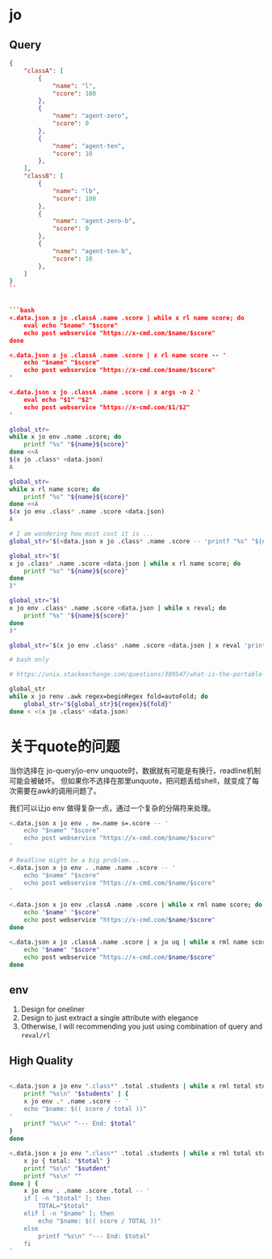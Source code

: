 # jo

## Query

```json
{
    "classA": [
        {
            "name": "l",
            "score": 100
        },
        {
            "name": "agent-zero",
            "score": 0
        },
        {
            "name": "agent-ten",
            "score": 10
        },
    ],
    "classB": [
        {
            "name": "lb",
            "score": 100
        },
        {
            "name": "agent-zero-b",
            "score": 0
        },
        {
            "name": "agent-ten-b",
            "score": 10
        },
    ]
}
``


```bash
<.data.json x jo .classA .name .score | while x rl name score; do
    eval echo "$name" "$score"
    echo post webservice "https://x-cmd.com/$name/$score"
done

<.data.json x jo .classA .name .score | x rl name score -- '
    echo "$name" "$score"
    echo post webservice "https://x-cmd.com/$name/$score"
'

<.data.json x jo .classA .name .score | x args -n 2 '
    eval echo "$1" "$2"
    echo post webservice "https://x-cmd.com/$1/$2"
'
```

```bash
global_str=
while x jo env .name .score; do
    printf "%s" "${name}${score}"
done <<A
$(x jo .class* <data.json)
A

global_str=
while x rl name score; do
    printf "%s" "${name}${score}"
done <<A
$(x jo env .class* .name .score <data.json)
A

# I am wondering how must cost it is ...
global_str="$(<data.json x jo .class* .name .score -- 'printf "%s" "${name}${score}"')"

global_str="$(
x jo .class* .name .score <data.json | while x rl name score; do
    printf "%s" "${name}${score}"
done
)"

global_str="$(
x jo env .class* .name .score <data.json | while x reval; do
    printf "%s" "${name}${score}"
done
)"

global_str="$(x jo env .class* .name .score <data.json | x reval 'printf "%s" "${name}${score}"')"

# bash only

# https://unix.stackexchange.com/questions/309547/what-is-the-portable-posix-way-to-achieve-process-substitution

global_str
while x jo renv .awk regex=beginRegex fold=autoFold; do
    global_str="${global_str}${regex}${fold}"
done < <(x jo .class* <data.json)
```

# 关于quote的问题

当你选择在 jo-query/jo-env unquote时，数据就有可能是有换行，readline机制可能会被破坏。
但如果你不选择在那里unquote，把问题丢给shell，就变成了每次需要在awk的调用问题了。

我们可以让jo env 做得复杂一点，通过一个复杂的分隔符来处理。

```bash
<.data.json x jo env . n=.name s=.score -- '
    echo "$name" "$score"
    echo post webservice "https://x-cmd.com/$name/$score"
'

# Readline might be a big problem...
<.data.json x jo env . .name .name .score -- '
    echo "$name" "$score"
    echo post webservice "https://x-cmd.com/$name/$score"
'

<.data.json x jo env .classA .name .score | while x rml name score; do
    echo "$name" "$score"
    echo post webservice "https://x-cmd.com/$name/$score"
done

<.data.json x jo .classA .name .score | x jo uq | while x rml name score; do
    echo "$name" "$score"
    echo post webservice "https://x-cmd.com/$name/$score"
done
```


## env

1. Design for oneliner
2. Design to just extract a single attribute with elegance
3. Otherwise, I will recommending you just using combination of query and `reval/rl`


## High Quality

```bash

<.data.json x jo env ".class*" .total .students | while x rml total students; do
    printf "%s\n" "$students" | {
    x jo env .* .name .score -- '
    echo "$name: $(( score / total ))"
'
    printf "%s\n" "--- End: $total"
}
done

<.data.json x jo env ".class*" .total .students | while x rml total students; do
    x jo { total: "$total" }
    printf "%s\n" "$sutdent"
    printf "%s\n" ""
done | {
    x jo env . .name .score .total -- '
    if [ -n "$total" ]; then
        TOTAL="$total"
    elif [ -n "$name" ]; then
        echo "$name: $(( score / TOTAL ))"
    else
        printf "%s\n" "--- End: $total"
    fi
'
```

